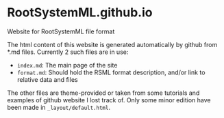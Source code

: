 RootSystemML.github.io
====================

Website for RootSystemML file format

The html content of this website is generated automatically by github from *.md files. Currently 2 such files are in use:
  - `index.md`: The main page of the site
  - `format.md`: Should hold the RSML format description, and/or link to relative data and files

The other files are theme-provided or taken from some tutorials and examples of github website I lost track of. Only some minor edition have been made in `_layout/default.html`. 
